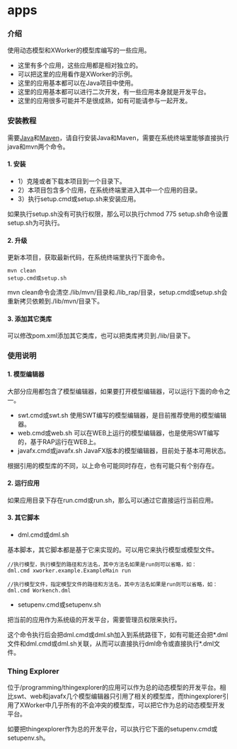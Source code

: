 # apps

### 介绍
使用动态模型和XWorker的模型库编写的一些应用。

- 这里有多个应用，这些应用都是相对独立的。
- 可以把这里的应用看作是XWorker的示例。
- 这里的应用基本都可以在Java项目中使用。
- 这里的应用基本都可以进行二次开发，有一些应用本身就是开发平台。
- 这里的应用很多可能并不是很成熟，如有可能请参与一起开发。

### 安装教程
需要[Java](https://www.oracle.com/java/technologies/)和[Maven](https://maven.apache.org/)，请自行安装Java和Maven，需要在系统终端里能够直接执行java和mvn两个命令。

#### 1. 安装

- 1）克隆或者下载本项目到一个目录下。
- 2）本项目包含多个应用，在系统终端里进入其中一个应用的目录。
- 3）执行setup.cmd或setup.sh来安装应用。

如果执行setup.sh没有可执行权限，那么可以执行chmod 775 setup.sh命令设置setup.sh为可执行。

#### 2. 升级

更新本项目，获取最新代码，在系统终端里执行下面命令。

```
mvn clean
setup.cmd或setup.sh
```
mvn clean命令会清空./lib/mvn/目录和./lib_rap/目录，setup.cmd或setup.sh会重新拷贝依赖到./lib/mvn/目录下。

#### 3. 添加其它类库
可以修改pom.xml添加其它类库，也可以把类库拷贝到./lib/目录下。

### 使用说明
#### 1. 模型编辑器
大部分应用都包含了模型编辑器，如果要打开模型编辑器，可以运行下面的命令之一。
- swt.cmd或swt.sh
使用SWT编写的模型编辑器，是目前推荐使用的模型编辑器。
- web.cmd或web.sh
可以在WEB上运行的模型编辑器，也是使用SWT编写的，基于RAP运行在WEB上。
- javafx.cmd或javafx.sh
JavaFX版本的模型编辑器，目前处于基本可用状态。

根据引用的模型库的不同，以上命令可能同时存在，也有可能只有个别存在。

#### 2. 运行应用

如果应用目录下存在run.cmd或run.sh，那么可以通过它直接运行当前应用。

#### 3. 其它脚本
- dml.cmd或dml.sh

基本脚本，其它脚本都是基于它来实现的。可以用它来执行模型或模型文件。

```
//执行模型，执行模型的路径和方法名，其中方法名如果是run则可以省略，如：
dml.cmd xworker.example.ExampleMain run

//执行模型文件，指定模型文件的路径和方法名，其中方法名如果是run则可以省略，如：
dml.cmd Workench.dml
```

- setupenv.cmd或setupenv.sh

把当前的应用作为系统级的开发平台，需要管理员权限来执行。

这个命令执行后会把dml.cmd或dml.sh加入到系统路径下，如有可能还会把*.dml文件和dml.cmd或dml.sh关联，从而可以直接执行dml命令或直接执行*.dml文件。

### Thing Explorer
位于/programming/thingexplorer的应用可以作为总的动态模型的开发平台。相比swt、web和javafx几个模型编辑器只引用了相关的模型库，而thingexplorer引用了XWorker中几乎所有的不会冲突的模型库，可以把它作为总的动态模型开发平台。

如要把thingexplorer作为总的开发平台，可以执行它下面的setupenv.cmd或setupenv.sh。
